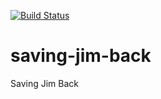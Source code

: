 [![Build Status](https://travis-ci.com/SKTDK/saving-jim-back.svg?branch=master)](https://travis-ci.com/SKTDK/saving-jim-back)

# saving-jim-back
Saving Jim Back
